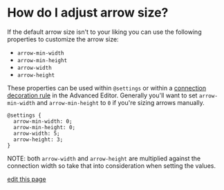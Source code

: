 # How do I adjust arrow size?

If the default arrow size isn't to your liking you can use the following properties to
customize the arrow size:

- `arrow-min-width`
- `arrow-min-height`
- `arrow-width`
- `arrow-height`

These properties can be used within `@settings` or within a [connection decoration rule](/guides/decorate.md#decorate-in-the-advanced-editor) in the Advanced Editor.
Generally you'll want to set `arrow-min-width` and `arrow-min-height` to `0` if you're
sizing arrows manually.

```
@settings {
  arrow-min-width: 0;
  arrow-min-height: 0;
  arrow-width: 5;
  arrow-height: 3;
}
```

NOTE: both `arrow-width` and `arrow-height` are multiplied against the connection width so take that
into consideration when setting the values.

<span class="edit-link"><a href="https://github.com/kumu/docs/blob/master/faq/how-do-i-adjust-arrow-size.md" target="_blank"><i class="fa fa-github"></i> edit this page</a></span>

